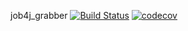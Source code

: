 job4j_grabber
[![Build Status](https://app.travis-ci.com/olegpan1/job4j_grabber.svg?branch=master)](https://app.travis-ci.com/olegpan1/job4j_grabber)
[![codecov](https://codecov.io/gh/olegpan1/job4j_grabber/branch/master/graph/badge.svg?token=6HKA6FM5AL)](https://codecov.io/gh/olegpan1/job4j_grabber)